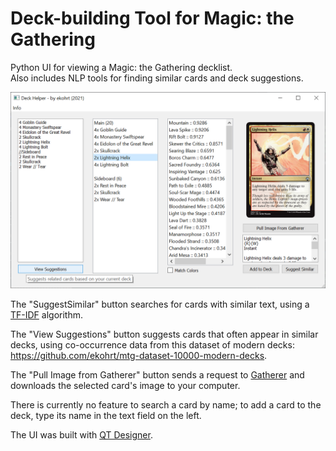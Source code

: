 # Deck-building Tool for Magic: the Gathering
Python UI for viewing a Magic: the Gathering decklist.  
Also includes NLP tools for finding similar cards and deck suggestions.  

![Preview image](preview_image.png?raw=true "Preview image")  
  
The "SuggestSimilar" button searches for cards with similar text, using a [TF-IDF](https://en.wikipedia.org/wiki/Tf%E2%80%93idf) algorithm.  
  
The "View Suggestions" button suggests cards that often appear in similar decks, using co-occurrence data from this dataset of modern decks: https://github.com/ekohrt/mtg-dataset-10000-modern-decks.  
  
The "Pull Image from Gatherer" button sends a request to [Gatherer](https://gatherer.wizards.com/Pages/Default.aspx) and downloads the selected card's image to your computer.  
  
There is currently no feature to search a card by name; to add a card to the deck, type its name in the text field on the left.
  
The UI was built with [QT Designer](https://doc.qt.io/qt-5/qtdesigner-manual.html).
